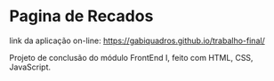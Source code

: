 # Pagina de Recados

link da aplicação on-line: https://gabiquadros.github.io/trabalho-final/

Projeto de conclusão do módulo FrontEnd I, feito com HTML, CSS, JavaScript.
